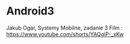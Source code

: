 # Android3

Jakub Ogar, Systemy Mobilne, zadanie 3
Film : https://www.youtube.com/shorts/YAQgiP-_xKw
